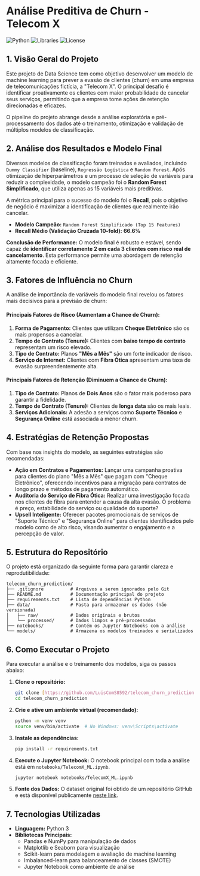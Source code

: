 # Análise Preditiva de Churn - Telecom X

![Python](https://img.shields.io/badge/Python-3.9%2B-blue.svg)
![Libraries](https://img.shields.io/badge/Libraries-Scikit--learn%20%7C%20Pandas%20%7C%20Imblearn-orange.svg)
![License](https://img.shields.io/badge/License-MIT-green.svg)

## 1. Visão Geral do Projeto

Este projeto de Data Science tem como objetivo desenvolver um modelo de machine learning para prever a evasão de clientes (churn) em uma empresa de telecomunicações fictícia, a "Telecom X". O principal desafio é identificar proativamente os clientes com maior probabilidade de cancelar seus serviços, permitindo que a empresa tome ações de retenção direcionadas e eficazes.

O pipeline do projeto abrange desde a análise exploratória e pré-processamento dos dados até o treinamento, otimização e validação de múltiplos modelos de classificação.

## 2. Análise dos Resultados e Modelo Final

Diversos modelos de classificação foram treinados e avaliados, incluindo `Dummy Classifier` (baseline), `Regressão Logística` e `Random Forest`. Após otimização de hiperparâmetros e um processo de seleção de variáveis para reduzir a complexidade, o modelo campeão foi o **Random Forest Simplificado**, que utiliza apenas as 15 variáveis mais preditivas.

A métrica principal para o sucesso do modelo foi o **Recall**, pois o objetivo de negócio é maximizar a identificação de clientes que realmente irão cancelar.

- **Modelo Campeão:** `Random Forest Simplificado (Top 15 Features)`
- **Recall Médio (Validação Cruzada 10-fold):** **66.6%**

**Conclusão de Performance:** O modelo final é robusto e estável, sendo capaz de **identificar corretamente 2 em cada 3 clientes com risco real de cancelamento**. Esta performance permite uma abordagem de retenção altamente focada e eficiente.

## 3. Fatores de Influência no Churn

A análise de importância de variáveis do modelo final revelou os fatores mais decisivos para a previsão de churn:

#### Principais Fatores de Risco (Aumentam a Chance de Churn):
1.  **Forma de Pagamento:** Clientes que utilizam **Cheque Eletrônico** são os mais propensos a cancelar.
2.  **Tempo de Contrato (Tenure):** Clientes com **baixo tempo de contrato** representam um risco elevado.
3.  **Tipo de Contrato:** Planos **"Mês a Mês"** são um forte indicador de risco.
4.  **Serviço de Internet:** Clientes com **Fibra Ótica** apresentam uma taxa de evasão surpreendentemente alta.

#### Principais Fatores de Retenção (Diminuem a Chance de Churn):
1.  **Tipo de Contrato:** Planos de **Dois Anos** são o fator mais poderoso para garantir a fidelidade.
2.  **Tempo de Contrato (Tenure):** Clientes de **longa data** são os mais leais.
3.  **Serviços Adicionais:** A adesão a serviços como **Suporte Técnico** e **Segurança Online** está associada a menor churn.

## 4. Estratégias de Retenção Propostas

Com base nos insights do modelo, as seguintes estratégias são recomendadas:

- **Ação em Contratos e Pagamentos:** Lançar uma campanha proativa para clientes do plano "Mês a Mês" que pagam com "Cheque Eletrônico", oferecendo incentivos para a migração para contratos de longo prazo e métodos de pagamento automático.
- **Auditoria do Serviço de Fibra Ótica:** Realizar uma investigação focada nos clientes de fibra para entender a causa da alta evasão. O problema é preço, estabilidade do serviço ou qualidade do suporte?
- **Upsell Inteligente:** Oferecer pacotes promocionais de serviços de "Suporte Técnico" e "Segurança Online" para clientes identificados pelo modelo como de alto risco, visando aumentar o engajamento e a percepção de valor.

## 5. Estrutura do Repositório

O projeto está organizado da seguinte forma para garantir clareza e reprodutibilidade:

```
telecom_churn_prediction/
├── .gitignore          # Arquivos a serem ignorados pelo Git
├── README.md           # Documentação principal do projeto
├── requirements.txt    # Lista de dependências Python
├── data/               # Pasta para armazenar os dados (não versionada)
│   ├── raw/            # Dados originais e brutos
│   └── processed/      # Dados limpos e pré-processados
├── notebooks/          # Contém os Jupyter Notebooks com a análise
└── models/             # Armazena os modelos treinados e serializados
```

## 6. Como Executar o Projeto

Para executar a análise e o treinamento dos modelos, siga os passos abaixo:

1.  **Clone o repositório:**
    ```bash
    git clone [https://github.com/LuisComS8592/telecom_churn_prediction.git](https://github.com/LuisComS8592/telecom_churn_prediction.git)
    cd telecom_churn_prediction
    ```

2.  **Crie e ative um ambiente virtual (recomendado):**
    ```bash
    python -m venv venv
    source venv/bin/activate  # No Windows: venv\Scripts\activate
    ```

3.  **Instale as dependências:**
    ```bash
    pip install -r requirements.txt
    ```

4.  **Execute o Jupyter Notebook:**
    O notebook principal com toda a análise está em `notebooks/TelecomX_ML.ipynb`.
    ```bash
    jupyter notebook notebooks/TelecomX_ML.ipynb
    ```
5. **Fonte dos Dados:** O dataset original foi obtido de um repositório GitHub e está disponível publicamente [neste link](https://github.com/LuisComS8592/TelecomX_BR/blob/main/data/TelecomX_Data_model.csv).

## 7. Tecnologias Utilizadas

- **Linguagem:** Python 3
- **Bibliotecas Principais:**
    - Pandas e NumPy para manipulação de dados
    - Matplotlib e Seaborn para visualização
    - Scikit-learn para modelagem e avaliação de machine learning
    - Imbalanced-learn para balanceamento de classes (SMOTE)
    - Jupyter Notebook como ambiente de análise
